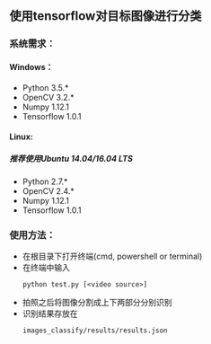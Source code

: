 ## 使用tensorflow对目标图像进行分类

### 系统需求：
#### Windows：
- Python 3.5.*
- OpenCV 3.2.*
- Numpy 1.12.1
- Tensorflow 1.0.1

#### Linux:
##### 推荐使用Ubuntu 14.04/16.04 LTS
- Python 2.7.*
- OpenCV 2.4.*
- Numpy 1.12.1
- Tensorflow 1.0.1

### 使用方法：
- 在根目录下打开终端(cmd, powershell or terminal)
- 在终端中输入
    ```
    python test.py [<video source>]
    ```
- 拍照之后将图像分割成上下两部分分别识别
- 识别结果存放在
    ```
    images_classify/results/results.json
    ```
